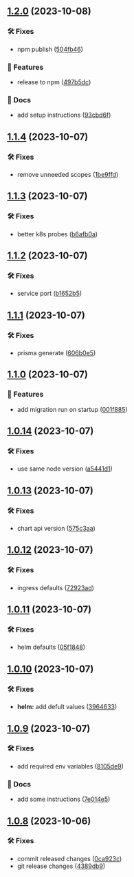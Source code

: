 ## [1.2.0](https://github.com/SkeLLLa/mr-poke/compare/v1.1.4...v1.2.0) (2023-10-08)


### 🛠 Fixes

* npm publish ([504fb46](https://github.com/SkeLLLa/mr-poke/commit/504fb466b606390860f3a8b2eb1b22403e920c77))


### 🚀 Features

* release to npm ([497b5dc](https://github.com/SkeLLLa/mr-poke/commit/497b5dc4e5d1e47fea060adee11e9e4f6cf831df))


### 📔 Docs

* add setup instructions ([93cbd6f](https://github.com/SkeLLLa/mr-poke/commit/93cbd6f6b3bd2905693f7c63e7696786d5a646c3))

## [1.1.4](https://github.com/SkeLLLa/mr-poke/compare/v1.1.3...v1.1.4) (2023-10-07)


### 🛠 Fixes

* remove unneeded scopes ([1be9ffd](https://github.com/SkeLLLa/mr-poke/commit/1be9ffdff1a6e3c0cc4d9116810adeb711571747))

## [1.1.3](https://github.com/SkeLLLa/mr-poke/compare/v1.1.2...v1.1.3) (2023-10-07)


### 🛠 Fixes

* better k8s probes ([b6afb0a](https://github.com/SkeLLLa/mr-poke/commit/b6afb0a3520c0ef642de48257b91421a938f4822))

## [1.1.2](https://github.com/SkeLLLa/mr-poke/compare/v1.1.1...v1.1.2) (2023-10-07)


### 🛠 Fixes

* service port ([b1652b5](https://github.com/SkeLLLa/mr-poke/commit/b1652b5b4dd2de6e872afb3c822dbe0941394bb2))

## [1.1.1](https://github.com/SkeLLLa/mr-poke/compare/v1.1.0...v1.1.1) (2023-10-07)


### 🛠 Fixes

* prisma generate ([606b0e5](https://github.com/SkeLLLa/mr-poke/commit/606b0e5ff7ff547e05c3f66fea18f0170a8d7634))

## [1.1.0](https://github.com/SkeLLLa/mr-poke/compare/v1.0.14...v1.1.0) (2023-10-07)


### 🚀 Features

* add migration run on startup ([001f885](https://github.com/SkeLLLa/mr-poke/commit/001f8852021c69cd442d3646709c8755dd7bd232))

## [1.0.14](https://github.com/SkeLLLa/mr-poke/compare/v1.0.13...v1.0.14) (2023-10-07)


### 🛠 Fixes

* use same node version ([a5441d1](https://github.com/SkeLLLa/mr-poke/commit/a5441d1a9f96895e15eab3c28245b17716632a11))

## [1.0.13](https://github.com/SkeLLLa/mr-poke/compare/v1.0.12...v1.0.13) (2023-10-07)


### 🛠 Fixes

* chart api version ([575c3aa](https://github.com/SkeLLLa/mr-poke/commit/575c3aac35a2e4bc328008e8f7932d16e357b175))

## [1.0.12](https://github.com/SkeLLLa/mr-poke/compare/v1.0.11...v1.0.12) (2023-10-07)


### 🛠 Fixes

* ingress defaults ([72923ad](https://github.com/SkeLLLa/mr-poke/commit/72923ad965a48fa4dbdb65484aa995728534be4d))

## [1.0.11](https://github.com/SkeLLLa/mr-poke/compare/v1.0.10...v1.0.11) (2023-10-07)


### 🛠 Fixes

* helm defaults ([05f1848](https://github.com/SkeLLLa/mr-poke/commit/05f1848a195e1482707b620b021d48838d22f736))

## [1.0.10](https://github.com/SkeLLLa/mr-poke/compare/v1.0.9...v1.0.10) (2023-10-07)


### 🛠 Fixes

* **helm:** add defult values ([3964633](https://github.com/SkeLLLa/mr-poke/commit/39646338ad5f8b18f823a9c3c5c552ab0c887307))

## [1.0.9](https://github.com/SkeLLLa/mr-poke/compare/v1.0.8...v1.0.9) (2023-10-07)


### 🛠 Fixes

* add required env variables ([8105de9](https://github.com/SkeLLLa/mr-poke/commit/8105de91dd49ed6304066dba492768f4b3357530))


### 📔 Docs

* add some instructions ([7e014e5](https://github.com/SkeLLLa/mr-poke/commit/7e014e5064174d553be6bbc2667994d421fad788))

## [1.0.8](https://github.com/SkeLLLa/mr-poke/compare/v1.0.7...v1.0.8) (2023-10-06)


### 🛠 Fixes

* commit released changes ([0ca923c](https://github.com/SkeLLLa/mr-poke/commit/0ca923c63896b7c2efc5d1473b505bd21833e914))
* git release changes ([4389db9](https://github.com/SkeLLLa/mr-poke/commit/4389db984b778fc953befb97f65905d1218db6d5))
